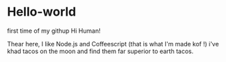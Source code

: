 # Hello-world
first time of my githup
Hi Human!

Thear here, I like Node.js and Coffeescript (that is what I'm made kof !)
i've khad tacos on the moon and find them far superior to earth tacos.
